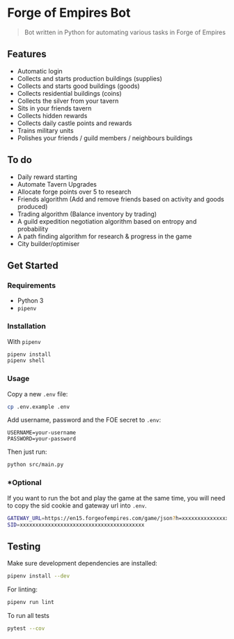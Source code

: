 # Forge of Empires Bot
> Bot written in Python for automating various tasks in Forge of Empires

## Features

- Automatic login
- Collects and starts production buildings (supplies)
- Collects and starts good buildings (goods)
- Collects residential buildings (coins)
- Collects the silver from your tavern
- Sits in your friends tavern
- Collects hidden rewards
- Collects daily castle points and rewards
- Trains military units
- Polishes your friends / guild members / neighbours buildings

## To do

- Daily reward starting
- Automate Tavern Upgrades
- Allocate forge points over 5 to research
- Friends algorithm (Add and remove friends based on activity and goods produced)
- Trading algorithm (Balance inventory by trading)
- A guild expedition negotiation algorithm based on entropy and probability
- A path finding algorithm for research & progress in the game
- City builder/optimiser

## Get Started

### Requirements

- Python 3
- `pipenv`

### Installation

With `pipenv`
```bash
pipenv install
pipenv shell
```

### Usage

Copy a new `.env` file:
```bash
cp .env.example .env
```

Add username, password and the FOE secret to `.env`:
```env
USERNAME=your-username
PASSWORD=your-password
```

Then just run:
```bash
python src/main.py
```

### *Optional

If you want to run the bot and play the game at the same time, you will need to copy the sid cookie and gateway url into `.env`.
```bash
GATEWAY_URL=https://en15.forgeofempires.com/game/json?h=xxxxxxxxxxxxxxxxxxxxxxxx
SID=xxxxxxxxxxxxxxxxxxxxxxxxxxxxxxxxxxxxxxxx
```

## Testing

Make sure development dependencies are installed:
```bash
pipenv install --dev
```

For linting:
```bash
pipenv run lint
```

To run all tests
```bash
pytest --cov
```
